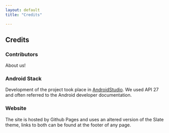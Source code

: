```yaml
---
layout: default
title: "Credits"

---
```


## Credits

### Contributors

About us!

### Android Stack

Development of the project took place in [AndroidStudio](https://developer.android.com/studio). We used API 27 and often referred to the Android developer documentation.

### Website

The site is hosted by Github Pages and uses an altered version of the Slate theme, links to both can be found at the footer of any page.